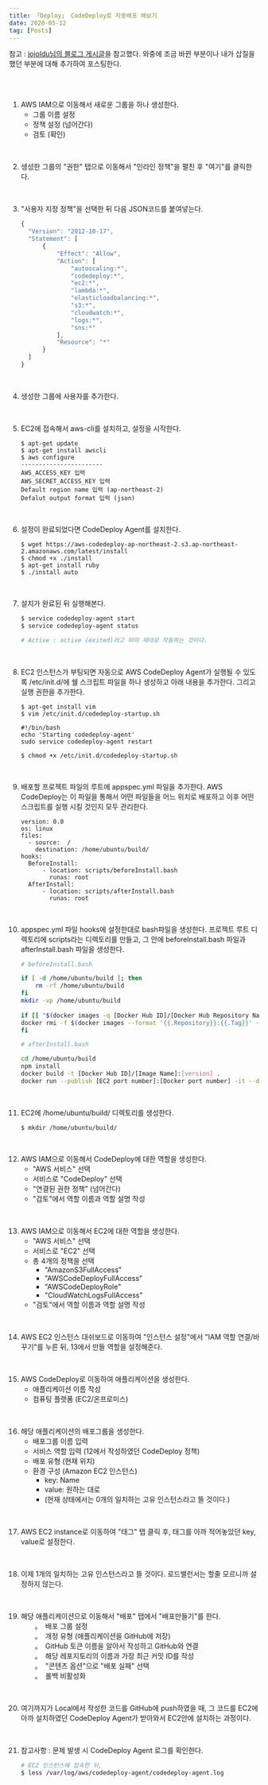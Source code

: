 ```yaml
---
title: 「Deploy」 CodeDeploy로 자동배포 해보기
date: 2020-05-12
tag: [Posts]
---
```


  참고 : [jojoldu님의 블로그 게시글](https://jojoldu.tistory.com/281)을 참고했다. 와중에 조금 바뀐 부분이나 내가 삽질을 했던 부분에 대해 추가하여 포스팅한다.

<br />  
<br />  


  1. AWS IAM으로 이동해서 새로운 그룹을 하나 생성한다.
     - 그룹 이름 설정
     - 정책 설정 (넘어간다)
     - 검토 (확인)

<br />

  2. 생성한 그룹의 "권한" 탭으로 이동해서 "인라인 정책"을 펼친 후 "여기"를 클릭한다.

<br />

  3. "사용자 지정 정책"을 선택한 뒤 다음 JSON코드를 붙여넣는다.

      ```javascript
      {
        "Version": "2012-10-17",
        "Statement": [
            {
                "Effect": "Allow",
                "Action": [
                    "autoscaling:*",
                    "codedeploy:*",
                    "ec2:*",
                    "lambda:*",
                    "elasticloadbalancing:*",
                    "s3:*",
                    "cloudwatch:*",
                    "logs:*",
                    "sns:*"
                ],
                "Resource": "*"
            }
        ]
      }
      ```

<br />

  4. 생성한 그룹에 사용자를 추가한다.

<br />

  5. EC2에 접속해서 aws-cli를 설치하고, 설정을 시작한다.

      ```code
      $ apt-get update
      $ apt-get install awscli
      $ aws configure
      -----------------------
      AWS_ACCESS_KEY 입력
      AWS_SECRET_ACCESS_KEY 입력
      Default region name 입력 (ap-northeast-2)
      Defalut output format 입력 (json)
      ```
  
<br />

  6. 설정이 완료되었다면 CodeDeploy Agent를 설치한다.

      ```code
      $ wget https://aws-codedeploy-ap-northeast-2.s3.ap-northeast-2.amazonaws.com/latest/install
      $ chmod +x ./install
      $ apt-get install ruby
      $ ./install auto
      ```
  
<br />

  7. 설치가 완료된 뒤 실행해본다.

      ```bash
      $ service codedeploy-agent start
      $ service codedeploy-agent status

      # Active : active (exited)라고 떠야 재대로 작동하는 것이다.
      ```
  
<br />

  8. EC2 인스턴스가 부팅되면 자동으로 AWS CodeDeploy Agent가 실행될 수 있도록 /etc/init.d/에 쉘 스크립트 파일을 하나 생성하고 아래 내용을 추가한다. 그리고 실행 권한을 추가한다.

      ```code
      $ apt-get install vim
      $ vim /etc/init.d/codedeploy-startup.sh
      ```

      ```code
      #!/bin/bash 
      echo 'Starting codedeploy-agent' 
      sudo service codedeploy-agent restart
      ```
  
      ```code
      $ chmod +x /etc/init.d/codedeploy-startup.sh
      ```

<br />

  9. 배포할 프로젝트 파일의 루트에 appspec.yml 파일을 추가한다. AWS CodeDeploy는 이 파일을 통해서 어떤 파일들을 어느 위치로 배포하고 이후 어떤 스크립트를 실행 시킬 것인지 모두 관리한다.

      ```code
      version: 0.0
      os: linux
      files:
        - source:  /
          destination: /home/ubuntu/build/
      hooks:
        BeforeInstall:
            - location: scripts/beforeInstall.bash
              runas: root
        AfterInstall:
            - location: scripts/afterInstall.bash
              runas: root
      ```

<br />

  10. appspec.yml 파일 hooks에 설정한대로 bash파일을 생성한다. 프로젝트 루트 디렉토리에 scripts라는 디렉토리를 만들고, 그 안에 beforeInstall.bash 파일과 afterInstall.bash 파일을 생성한다.  

      ```bash
      # beforeInstall.bash

      if [ -d /home/ubuntu/build ]; then
          rm -rf /home/ubuntu/build
      fi
      mkdir -vp /home/ubuntu/build  
  
      if [[ "$(docker images -q [Docker Hub ID]/[Docker Hub Repository Name]:[version] 2> /dev/null)" != "" ]]; then
      docker rmi -f $(docker images --format '{{.Repository}}:{{.Tag}}' --filter=reference='[Docker Hub ID]/[Docker Hub Repository Name]:[version]')
      fi
      ```

      ```bash
      # afterInstall.bash

      cd /home/ubuntu/build
      npm install
      docker build -t [Docker Hub ID]/[Image Name]:[version] .
      docker run --publish [EC2 port number]:[Docker port number] -it --detach --name [New Container Name] [Docker Hub ID]/[Image Name]:[version] /bin/bash
      ```

<br />

  11. EC2에 /home/ubuntu/build/ 디렉토리를 생성한다.

      ```code
      $ mkdir /home/ubuntu/build/
      ```

<br />

  12. AWS IAM으로 이동해서 CodeDeploy에 대한 역할을 생성한다.
      - "AWS 서비스" 선택
      - 서비스로 "CodeDeploy" 선택
      - "연결된 권한 정책" (넘어간다)
      - "검토"에서 역할 이름과 역할 설명 작성  

<br />

  13. AWS IAM으로 이동해서 EC2에 대한 역할을 생성한다.
      - "AWS 서비스" 선택
      - 서비스로 "EC2" 선택
      - 총 4개의 정책을 선택  
          - "AmazonS3FullAccess"  
          - "AWSCodeDeployFullAccess"  
          - "AWSCodeDeployRole"  
          - "CloudWatchLogsFullAccess"  
      - "검토"에서 역할 이름과 역할 설명 작성

<br />

  14. AWS EC2 인스턴스 대쉬보드로 이동하여 "인스턴스 설정"에서 "IAM 역할 연결/바꾸기"를 누른 뒤, 13에서 만들 역할을 설정해준다.

<br />

  15. AWS CodeDeploy로 이동하여 애플리케이션을 생성한다.
      - 애플리케이션 이름 작성
      - 컴퓨팅 플랫폼 (EC2/온프로미스)

<br />

  16. 해당 애플리케이션의 배포그룹을 생성한다.
      - 배포그룹 이름 입력
      - 서비스 역할 입력 (12에서 작성하였던 CodeDeploy 정책)
      - 배포 유형 (현재 위치)
      - 환경 구성 (Amazon EC2 인스턴스)
        - key: Name
        - value: 원하는 대로
        - (현재 상태에서는 0개의 일치하는 고유 인스턴스라고 뜰 것이다.)
  
<br />

  17. AWS EC2 instance로 이동하여 "태그" 탭 클릭 후, 태그를 아까 적어놓았던 key, value로 설정한다.
  
<br />

  18. 이제 1개의 일치하는 고유 인스턴스라고 뜰 것이다. 로드밸런서는 할줄 모르니까 설정하지 않는다.
  
<br />
  
  19. 해당 애플리케이션으로 이동해서 "배포" 탭에서 "배포만들기"를 한다.<br />
　　｡　배포 그룹 설정<br />
　　｡　개정 유형 (애플리케이션을 GitHub에 저장)<br />
　　｡　GitHub 토큰 이름을 알아서 작성하고 GitHub와 연결<br />
　　｡　해당 레포지토리의 이름과 가장 최근 커밋 ID를 작성<br />
　　｡　"콘텐츠 옵션"으로 "배포 실패" 선택<br />
　　｡　롤백 비활성화<br />

<br />

  20. 여기까지가 Local에서 작성한 코드를 GitHub에 push하였을 때, 그 코드를 EC2에 아까 설치하였던 CodeDeploy Agent가 받아와서 EC2안에 설치하는 과정이다.

<br />

  21. 참고사항 : 문제 발생 시 CodeDeploy Agent 로그를 확인한다.

      ```bash
      # EC2 인스턴스에 접속한 뒤,
      $ less /var/log/aws/codedeploy-agent/codedeploy-agent.log
      ```
